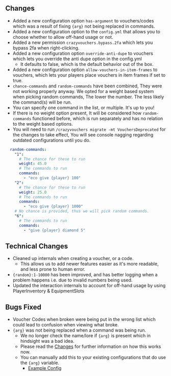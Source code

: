 ## Changes
- Added a new configuration option `has-argument` to vouchers/codes which was a result of fixing `{arg}` not being replaced in commands.
- Added a new configuration option to the `config.yml` that allows you to choose whether to allow off-hand usage or not.
- Added a new permission `crazyvouchers.bypass.2fa` which lets you bypass 2fa when right-clicking.
- Added a new configuration option `override-anti-dupe` to vouchers which lets you override the anti dupe option in the config.yml
    - It defaults to false, which is the default behavior out of the box.
- Added a new configuration option `allow-vouchers-in-item-frames` to vouchers, which lets your players place vouchers in item frames if set to true.
- `chance-commands` and `random-commands` have been combined, They were not working properly anyway. We opted for a weight based system when picking random commands, The lower the number. The less likely the command(s) will be run.
- You can specify one command in the list, or multiple. It's up to you!
- If there is no weight option present, It will be considered how `random-commands` functioned before, which is run separately and has no relation to the weight based options.
- You will need to run `/crazyvouchers migrate -mt VouchersDeprecated` for the changes to take effect, You will see console nagging regarding outdated configurations until you do.
```yml
  random-commands:
    "1":
      # The chance for these to run
      weight: 45.0
      # The commands to run
      commands:
        - "eco give {player} 100"
    "2":
      # The chance for these to run
      weight: 25.0
      # The commands to run
      commands:
        - "eco give {player} 1000"
    # No chance is provided, thus we will pick random commands.
    "6":
      # The commands to run
      commands:
        - "give {player} diamond 5" 
```

## Technical Changes
- Cleaned up internals when creating a voucher, or a code.
    - This allows us to add newer features easier as it's more readable, and less prone to human error.
- `{random}:1-10000` has been improved, and has better logging when a problem happens i.e. due to invalid numbers being used.
- Updated the interaction internals to account for off-hand usage by using PlayerInventory & EquipmentSlots

## Bugs Fixed
- Voucher Codes when broken were being put in the wrong list which could lead to confusion when viewing what broke.
- `{arg}` was not being replaced when a command was being run.
    - We no longer check the name/lore if `{arg}` is present which in hindsight was a bad idea.
    - Please read the [Changes](#changes) for further information on how this works now.
    - You can manually add this to your existing configurations that do use the `{arg}` variable.
        - [Example Config](https://github.com/Crazy-Crew/CrazyVouchers/blob/6ff270683a140c0e1b3b6d84cbee5bfac5408f3f/paper/src/main/resources/vouchers/Example-Arg.yml#L32)